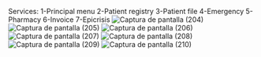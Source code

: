 Services:
1-Principal menu
2-Patient registry
3-Patient file
4-Emergency
5-Pharmacy
6-Invoice
7-Epicrisis
![Captura de pantalla (204)](https://user-images.githubusercontent.com/83254656/156435802-e7b7d9d3-20a0-4af2-8ce4-14082ba62255.png)
![Captura de pantalla (205)](https://user-images.githubusercontent.com/83254656/156436063-b3aa0ee9-8256-48dc-8434-4ae51b633c41.png)
![Captura de pantalla (206)](https://user-images.githubusercontent.com/83254656/156436266-995a2a58-3d01-4da8-97ae-cc8de49b554d.png)
![Captura de pantalla (207)](https://user-images.githubusercontent.com/83254656/156436469-03307439-9c96-4127-b4de-e71d48e74678.png)
![Captura de pantalla (208)](https://user-images.githubusercontent.com/83254656/156436626-8d247d36-3d9a-43e9-9f5b-8289f3921476.png)
![Captura de pantalla (209)](https://user-images.githubusercontent.com/83254656/156436846-6fd60a7f-5829-475b-a80f-602ab8fecf3a.png)
![Captura de pantalla (210)](https://user-images.githubusercontent.com/83254656/156436981-ffc74de9-f0cb-4900-a4fb-873e51b19504.png)
